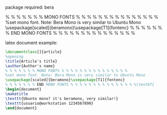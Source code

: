 

package required: bera


% % % % % % % MONO FONTS % % % % % % % % % % % % % % %
%set mono font. Note: Bera Mono is very similar to Ubuntu Mono
\usepackage[scaled]{beramono}\usepackage[T1]{fontenc}
% % % % % % % END MONO FONTS % % % % % % % % % % % % % % %


latex document example:
```latex
\documentclass[]{article}
%opening
\title{Article's title}
\author{Author's name}
% % % % % % % MONO FONTS % % % % % % % % % % % % % % %
%set mono font. Note: Bera Mono is very similar to Ubuntu Mono
\usepackage[scaled]{beramono}\usepackage[T1]{fontenc}
% % % % % % % END MONO FONTS % % % % % % % % % % % % % % %\textbf{
\begin{document}
\maketitle
\texttt{Ubunto mono? it's beramono, very similar!}
\texttt{usuario@workstation 1234567890}
\end{document}
```

